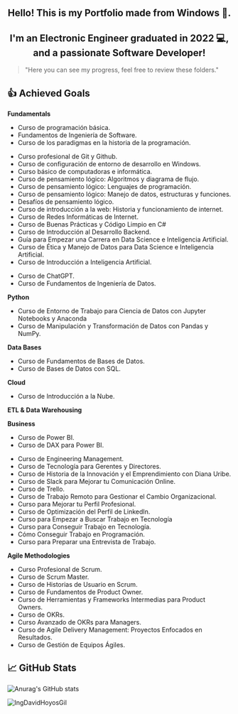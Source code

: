 <h2 align="center">Hello! This is my Portfolio made from Windows 👋.</h2>

<h2 align="center">I'm an Electronic Engineer graduated in 2022 💻, and a passionate Software Developer!</h2>

> "Here you can see my progress, feel free to review these folders."

<!-- ## 📋 Current Projects -->
      
## 👍 Achieved Goals

**Fundamentals**
* Curso de programación básica.
* Fundamentos de Ingeniería de Software.
* Curso de los paradigmas en la historia de la programación.
<!--* Curso de Git y GitHub. -->
* Curso profesional de Git y Github.
* Curso de configuración de entorno de desarrollo en Windows.
* Curso básico de computadoras e informática.
* Curso de pensamiento lógico: Algoritmos y diagrama de flujo.
* Curso de pensamiento lógico: Lenguajes de programación.
* Curso de pensamiento lógico: Manejo de datos, estructuras y funciones.
* Desafíos de pensamiento lógico.
* Curso de introducción a la web: Historia y funcionamiento de internet.
* Curso de Redes Informáticas de Internet.
* Curso de Buenas Prácticas y Código Limpio en C#
* Curso de Introducción al Desarrollo Backend.
* Guía para Empezar una Carrera en Data Science e Inteligencia Artificial.
* Curso de Ética y Manejo de Datos para Data Science e Inteligencia Artificial.
* Curso de Introducción a Inteligencia Artificial.
<!--* Guía de Adopción a la Inteligencia Artificial.-->
* Curso de ChatGPT.
* Curso de Fundamentos de Ingeniería de Datos.

**Python**
<!--* Curso de Python.
* Curso de Python: Comprehensions, Funciones y Manejo de Errores.
* Curso de Python: PIP y Entornos Virtuales.
* Curso de Python para Ciencia de Datos.
* Curso de Análisis Exploratorio de Datos.
* Curso de Configuración Profesional de Entorno de Trabajo para Ciencia de Datos.
* Curso de Manejo de Datos Faltantes: Detección y Exploración.
* Curso de Manejo de Datos Faltantes: Imputación.-->
* Curso de Entorno de Trabajo para Ciencia de Datos con Jupyter Notebooks y Anaconda
* Curso de Manipulación y Transformación de Datos con Pandas y NumPy.
<!--* Curso de Estadística Computacional con Python.
* Curso de Funciones Matemáticas para Data Science e Inteligencia Artificial -->

**Data Bases**
* Curso de Fundamentos de Bases de Datos.
* Curso de Bases de Datos con SQL.
<!--* Curso de SQL y MySQL.
* Curso Práctico de SQL. 
* Curso de Optimización de Bases de Datos en SQL Server.
* Curso de Fundamentos de Spark para Big Data.
* Curso de Matemáticas para Data Science: Estadística Descriptiva.-->

**Cloud**
* Curso de Introducción a la Nube.
<!--*Curso de Introducción a AWS: Fundamentos de Cloud Computing.
* Curso AWS Cloud Practitioner Certification
* Curso de Introducción a AWS: Cómputo, Almacenamiento y Bases de Datos.
* Curso de Introducción a AWS: Redes, Gobernanza y Machine Learning.
* Curso Práctico de AWS: Roles y Seguridad con IAM.
* Curso Práctico de AWS: Cómputo con EC2.
* Curso Práctico de Storage en AWS.
* Curso Práctico de Bases de Datos en AWS.
* Curso de Big Data en AWS.
* Curso de Serverless Framework en AWS.
* Curso Avanzado de Serverless Framework en AWS.
* Curso Práctico de AWS Cloud.
* Curso Práctico de Cloud Computing con AWS.
* Curso de Amazon DynamoDB.
* Curso de Infraestructura Como Código en AWS
 -->

**ETL & Data Warehousing**
<!--* Curso de Docker: Fundamentos.
* Curso de Fundamentos de ETL con Python y Pentaho. 
* Curso de Data Warehousing y Modelado OLAP.
* Curso de Fundamentos de Apache Airflow.
* Curso de AWS Redshift para Manejo de Big Data.
* Curso de Databricks: Arquitectura Delta Lake.-->

**Business**
* Curso de Power BI.
* Curso de DAX para Power BI.
<!--* Curso de Excel Básico: Tablas y Fórmulas para la Gestión de Datos.
* Curso de Estadística y Probabilidad
* Curso de Principios de Visualización de Datos para Business Intelligence. 
* Curso de Visualización de Datos para BI
* Curso de Análisis de Negocios para Ciencia de Datos-->
* Curso de Engineering Management.
* Curso de Tecnología para Gerentes y Directores.
* Curso de Historia de la Innovación y el Emprendimiento con Diana Uribe.
* Curso de Slack para Mejorar tu Comunicación Online.
* Curso de Trello.
* Curso de Trabajo Remoto para Gestionar el Cambio Organizacional.
* Curso para Mejorar tu Perfil Profesional.
* Curso de Optimización del Perfil de LinkedIn.
* Curso para Empezar a Buscar Trabajo en Tecnología
* Curso para Conseguir Trabajo en Tecnología.
* Cómo Conseguir Trabajo en Programación.
* Curso para Preparar una Entrevista de Trabajo.
<!--* Curso de Oratoria para Hablar en Público. -->

**Agile Methodologies**
* Curso Profesional de Scrum.
* Curso de Scrum Master.
* Curso de Historias de Usuario en Scrum.
* Curso de Fundamentos de Product Owner.
* Curso de Herramientas y Frameworks Intermedias para Product Owners.
* Curso de OKRs.
* Curso Avanzado de OKRs para Managers.
* Curso de Agile Delivery Management: Proyectos Enfocados en Resultados.
* Curso de Gestión de Equipos Ágiles.

## 📈 GitHub Stats 
![Anurag's GitHub stats](https://github-readme-stats.vercel.app/api?username=IngDavidHoyosGil&show_icons=true&theme=tokyonight)

<p><img align="left" src="https://github-readme-stats.vercel.app/api/top-langs?username=IngDavidHoyosGil&show_icons=true&locale=en&layout=compact" alt="IngDavidHoyosGil" /></p>
